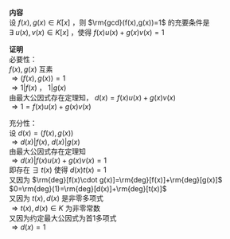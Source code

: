 **内容**  
设 $f(x),g(x)\in K[x]$ ，则 $\rm{gcd}(f(x),g(x))=1$ 的充要条件是  
$\exists\ u(x),v(x)\in K[x]$ ，使得 $f(x)u(x)+g(x)v(x)=1$  
  
**证明**  
必要性：  
$f(x),g(x)$ 互素  
$\Rightarrow(f(x),g(x))=1$  
$\Rightarrow1|f(x)$ ， $1|g(x)$  
由最大公因式存在定理知， $d(x)=f(x)u(x)+g(x)v(x)$  
$\Rightarrow1=f(x)u(x)+g(x)v(x)$  
  
充分性：  
设 $d(x)=(f(x),g(x))$  
$\Rightarrow d(x)|f(x),\ d(x)|g(x)$  
由最大公因式存在定理知  
$\Rightarrow d(x)|f(x)u(x)+g(x)v(x)=1$  
即存在 $\exists\ t(x)$ 使得 $d(x)t(x)=1$  
又因为 $\rm{deg}[f(x)\cdot g(x)]=\rm{deg}[f(x)]+\rm{deg}[g(x)]$  
$0=\rm{deg}(1)=\rm{deg}[d(x)]+\rm{deg}[t(x)]$  
又因为 $t(x),d(x)$ 是非零多项式  
$\Rightarrow t(x),d(x)\in K$ 为非零常数  
又因为约定最大公因式为首1多项式  
$\Rightarrow d(x)=1$  

